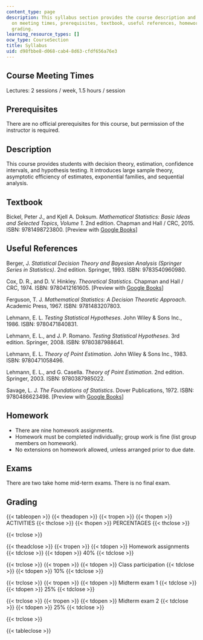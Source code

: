 ```yaml
---
content_type: page
description: This syllabus section provides the course description and information
  on meeting times, prerequisites, textbook, useful references, homework, exams, and
  grading.
learning_resource_types: []
ocw_type: CourseSection
title: Syllabus
uid: d98fbbe8-d068-cab4-8d63-cfdf656a76e3
---
```


Course Meeting Times
--------------------

Lectures: 2 sessions / week, 1.5 hours / session

Prerequisites
-------------

There are no official prerequisites for this course, but permission of the instructor is required.

Description
-----------

This course provides students with decision theory, estimation, confidence intervals, and hypothesis testing. It introduces large sample theory, asymptotic efficiency of estimates, exponential families, and sequential analysis.

Textbook
--------

Bickel, Peter J., and Kjell A. Doksum. _Mathematical Statistics: Basic Ideas and Selected Topics, Volume 1_. 2nd edition. Chapman and Hall / CRC, 2015. ISBN: 9781498723800. \[Preview with [Google Books](http://books.google.com/books?id=y5i9BwAAQBAJ&pg=PAfrontcover)\]

Useful References
-----------------

Berger, J. _Statistical Decision Theory and Bayesian Analysis (Springer Series in Statistics)_. 2nd edition. Springer, 1993. ISBN: 9783540960980.

Cox, D. R., and D. V. Hinkley. _Theoretical Statistics_. Chapman and Hall / CRC, 1974. ISBN: 9780412161605. \[Preview with [Google Books](http://books.google.com/books?id=ppoujo-BInsC&pg=PAfrontcover)\]

Ferguson, T. J. _Mathematical Statistics: A Decision Theoretic Approach_. Academic Press, 1967. ISBN: 9781483207803.

Lehmann, E. L. _Testing Statistical Hypotheses_. John Wiley & Sons Inc., 1986. ISBN: 9780471840831.

Lehmann, E. L., and J. P. Romano. _Testing Statistical Hypotheses_. 3rd edition. Springer, 2008. ISBN: 9780387988641.

Lehmann, E. L. _Theory of Point Estimation_. John Wiley & Sons Inc., 1983. ISBN: 9780471058496.

Lehmann, E. L., and G. Casella. _Theory of Point Estimation_. 2nd edition. Springer, 2003. ISBN: 9780387985022.

Savage, L. J. _The Foundations of Statistics_. Dover Publications, 1972. ISBN: 9780486623498. \[Preview with [Google Books](http://books.google.com/books?id=zSv6dBWneMEC&pg=PAfrontcover)\]

Homework
--------

*   There are nine homework assignments.
*   Homework must be completed individually; group work is fine (list group members on homework).
*   No extensions on homework allowed, unless arranged prior to due date.

Exams
-----

There are two take home mid-term exams. There is no final exam.

Grading
-------

{{< tableopen >}}
{{< theadopen >}}
{{< tropen >}}
{{< thopen >}}
ACTIVITIES
{{< thclose >}}
{{< thopen >}}
PERCENTAGES
{{< thclose >}}

{{< trclose >}}

{{< theadclose >}}
{{< tropen >}}
{{< tdopen >}}
Homework assignments
{{< tdclose >}}
{{< tdopen >}}
40%
{{< tdclose >}}

{{< trclose >}}
{{< tropen >}}
{{< tdopen >}}
Class participation
{{< tdclose >}}
{{< tdopen >}}
10%
{{< tdclose >}}

{{< trclose >}}
{{< tropen >}}
{{< tdopen >}}
Midterm exam 1
{{< tdclose >}}
{{< tdopen >}}
25%
{{< tdclose >}}

{{< trclose >}}
{{< tropen >}}
{{< tdopen >}}
Midterm exam 2
{{< tdclose >}}
{{< tdopen >}}
25%
{{< tdclose >}}

{{< trclose >}}

{{< tableclose >}}